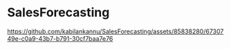 # SalesForecasting


https://github.com/kabilankannu/SalesForecasting/assets/85838280/6730749e-c0a9-43b7-b791-30cf7baa7e76

